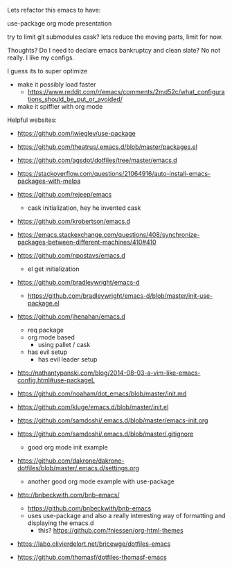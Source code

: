 Lets refactor this emacs to have:

use-package
org mode presentation


try to limit git submodules
cask? lets reduce the moving parts, limit for now.

Thoughts?  Do I need to declare emacs bankruptcy and clean slate?  No not really. I like my configs.

I guess its to super optimize  

  - make it possibly load faster  
    - https://www.reddit.com/r/emacs/comments/2md52c/what_configurations_should_be_put_or_avoided/  
  - make it spiffier with org mode  

Helpful websites:

  - https://github.com/jwiegley/use-package

  - https://github.com/theatrus/.emacs.d/blob/master/packages.el

  - https://github.com/agsdot/dotfiles/tree/master/emacs.d

  - https://stackoverflow.com/questions/21064916/auto-install-emacs-packages-with-melpa

  - https://github.com/rejeep/emacs
    - cask initialization, hey he invented cask

  - https://github.com/krobertson/emacs.d

  - https://emacs.stackexchange.com/questions/408/synchronize-packages-between-different-machines/410#410

  - https://github.com/npostavs/emacs.d
    - el get initialization

  - https://github.com/bradleywright/emacs-d
    - https://github.com/bradleywright/emacs-d/blob/master/init-use-package.el

  - https://github.com/jhenahan/emacs.d
    - req package
    - org mode based
      - using pallet / cask
    - has evil setup
      - has evil leader setup

  - http://nathantypanski.com/blog/2014-08-03-a-vim-like-emacs-config.html#use-packageL

  - https://github.com/noaham/dot_emacs/blob/master/init.md

  - https://github.com/kluge/emacs.d/blob/master/init.el

  - https://github.com/samdoshi/.emacs.d/blob/master/emacs-init.org

  - https://github.com/samdoshi/.emacs.d/blob/master/.gitignore
    - good org mode init example

  - https://github.com/dakrone/dakrone-dotfiles/blob/master/.emacs.d/settings.org
    - another good org mode example with use-package

  - http://bnbeckwith.com/bnb-emacs/
    - https://github.com/bnbeckwith/bnb-emacs
    - uses use-package and also a really interesting way of formatting and displaying the emacs.d
      - this? https://github.com/fniessen/org-html-themes

  - https://labo.olivierdelort.net/bricewge/dotfiles-emacs

  - https://github.com/thomasf/dotfiles-thomasf-emacs